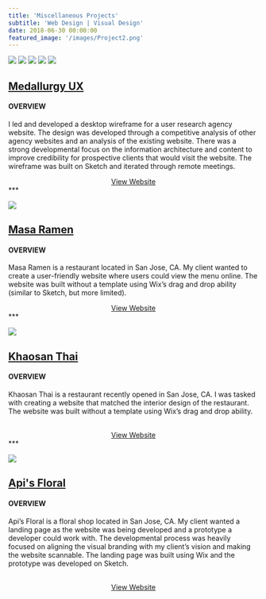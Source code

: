 ```yaml
---
title: 'Miscellaneous Projects'
subtitle: 'Web Design | Visual Design'
date: 2018-06-30 00:00:00
featured_image: '/images/Project2.png'
---
```


<div class="gallery" data-columns="1">
	<img src="/images/Medallurgy1.jpg">
	<img src="/images/Medallurgy2.jpg">
	<img src="/images/Medallurgy3.jpg">
	<img src="/images/Medallurgy4.jpg">
	<img src="/images/Medallurgy5.jpg">
</div>


[Medallurgy UX](http://medallurgy.com/) 
----
 
#### OVERVIEW


I led and developed a desktop wireframe for a user research agency website. The design was developed through a competitive analysis of other agency websites and an analysis of the existing website. There was a strong developmental focus on the information architecture and content to improve credibility for prospective clients that would visit the website. The wireframe was built on Sketch and iterated through remote meetings.  


<div style="text-align:center;">
    <a href="http://medallurgy.com" class="button button--large">View Website</a>
</div>
***


![](/images/Masa1.png)

[Masa Ramen](https://www.masanoodlebar.com/)
----

#### OVERVIEW


Masa Ramen is a restaurant located in San Jose, CA. My client wanted to create a user-friendly website where users could view the menu online. The website was built without a template using Wix’s drag and drop ability (similar to Sketch, but more limited). 




<div style="text-align:center;">
    <a href="https://www.masanoodlebar.com/" class="button button--large">View Website</a>
</div>
***


![](/images/Khao1.png)

[Khaosan Thai](https://www.khaosanthaisj.com/)
----

#### OVERVIEW


Khaosan Thai is a restaurant recently opened in San Jose, CA. I was tasked with creating a website that matched the interior design of the restaurant. The website was built without a template using Wix’s drag and drop ability. 

<br />
<div style="text-align:center;">
    <a href="https://www.khaosanthaisj.com/" class="button button--large">View Website</a>
</div>
***

![](/images/Api1.png)

[Api's Floral](https://www.apisfloral.com/)
----

#### OVERVIEW


Api’s Floral is a floral shop located in San Jose, CA. My client wanted a landing page as the website was being developed and a prototype a developer could work with. The developmental process was heavily focused on aligning the visual branding with my client’s vision and making the website scannable. The landing page was built using Wix and the prototype was developed on Sketch. 

<br />  
<div style="text-align:center;">
    <a href="https://www.apisfloral.com/" class="button button--large">View Website</a>
</div>
